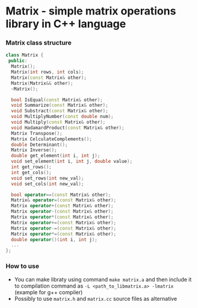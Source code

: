# Matrix - simple matrix operations library in C++ language

### Matrix class structure

```c++
class Matrix {
 public:
  Matrix();
  Matrix(int rows, int cols);
  Matrix(const Matrix& other);
  Matrix(Matrix&& other);
  ~Matrix();

  bool IsEqual(const Matrix& other);
  void Summarize(const Matrix& other);
  void Substract(const Matrix& other);
  void MultiplyNumber(const double num);
  void Multiply(const Matrix& other);
  void HadamardProduct(const Matrix& other);
  Matrix Transpose();
  Matrix CelculateComplements();
  double Determinant();
  Matrix Inverse();
  double get_element(int i, int j);
  void set_element(int i, int j, double value);
  int get_rows();
  int get_cols();
  void set_rows(int new_val);
  void set_cols(int new_val);

  bool operator==(const Matrix& other);
  Matrix& operator=(const Matrix& other);
  Matrix operator+(const Matrix& other);
  Matrix operator-(const Matrix& other);
  Matrix operator*(const Matrix& other);
  Matrix operator+=(const Matrix& other);
  Matrix operator-=(const Matrix& other);
  Matrix operator*=(const Matrix& other);
  double operator()(int i, int j);
  ...
};
```

### How to use
- You can make libraty using command `make matrix.a` and then include it to compilation command as `-L <path_to_libmatrix.a> -lmatrix` (example for g++ compiler)
- Possibly to use `matrix.h` and `matrix.cc` source files as alternative
